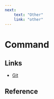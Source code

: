 ```yaml
---
next:
    text: "Other"
    link: "other"
---
```

# Command

## Links
- [Git](git.md)

## Reference
